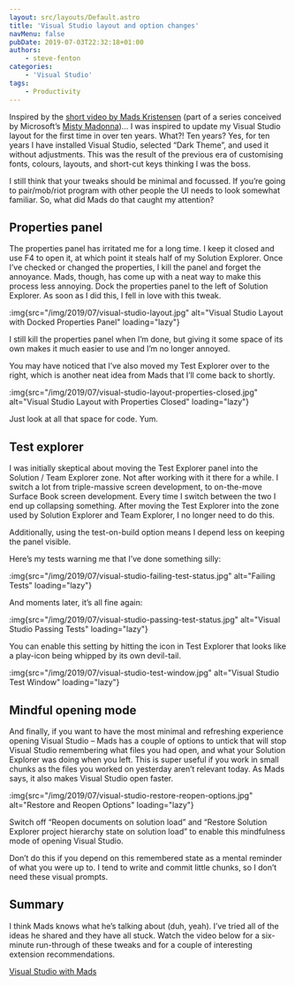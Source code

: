 ```yaml
---
layout: src/layouts/Default.astro
title: 'Visual Studio layout and option changes'
navMenu: false
pubDate: 2019-07-03T22:32:18+01:00
authors:
    - steve-fenton
categories:
    - 'Visual Studio'
tags:
    - Productivity
---
```


Inspired by the [short video by Mads Kristensen](https://www.youtube.com/watch?v=M2HViJ2zVOE&feature=youtu.be) (part of a series conceived by Microsoft’s [Misty Madonna](https://twitter.com/mistymadonna))… I was inspired to update my Visual Studio layout for the first time in over ten years. What?! Ten years? Yes, for ten years I have installed Visual Studio, selected “Dark Theme”, and used it without adjustments. This was the result of the previous era of customising fonts, colours, layouts, and short-cut keys thinking I was the boss.

I still think that your tweaks should be minimal and focussed. If you’re going to pair/mob/riot program with other people the UI needs to look somewhat familiar. So, what did Mads do that caught my attention?

## Properties panel

The properties panel has irritated me for a long time. I keep it closed and use F4 to open it, at which point it steals half of my Solution Explorer. Once I’ve checked or changed the properties, I kill the panel and forget the annoyance. Mads, though, has come up with a neat way to make this process less annoying. Dock the properties panel to the left of Solution Explorer. As soon as I did this, I fell in love with this tweak.

:img{src="/img/2019/07/visual-studio-layout.jpg" alt="Visual Studio Layout with Docked Properties Panel" loading="lazy"}

I still kill the properties panel when I’m done, but giving it some space of its own makes it much easier to use and I’m no longer annoyed.

You may have noticed that I’ve also moved my Test Explorer over to the right, which is another neat idea from Mads that I’ll come back to shortly.

:img{src="/img/2019/07/visual-studio-layout-properties-closed.jpg" alt="Visual Studio Layout with Properties Closed" loading="lazy"}

Just look at all that space for code. Yum.

## Test explorer

I was initially skeptical about moving the Test Explorer panel into the Solution / Team Explorer zone. Not after working with it there for a while. I switch a lot from triple-massive screen development, to on-the-move Surface Book screen development. Every time I switch between the two I end up collapsing something. After moving the Test Explorer into the zone used by Solution Explorer and Team Explorer, I no longer need to do this.

Additionally, using the test-on-build option means I depend less on keeping the panel visible.

Here’s my tests warning me that I’ve done something silly:

:img{src="/img/2019/07/visual-studio-failing-test-status.jpg" alt="Failing Tests" loading="lazy"}

And moments later, it’s all fine again:

:img{src="/img/2019/07/visual-studio-passing-test-status.jpg" alt="Visual Studio Passing Tests" loading="lazy"}

You can enable this setting by hitting the icon in Test Explorer that looks like a play-icon being whipped by its own devil-tail.

:img{src="/img/2019/07/visual-studio-test-window.jpg" alt="Visual Studio Test Window" loading="lazy"}

## Mindful opening mode

And finally, if you want to have the most minimal and refreshing experience opening Visual Studio – Mads has a couple of options to untick that will stop Visual Studio remembering what files you had open, and what your Solution Explorer was doing when you left. This is super useful if you work in small chunks as the files you worked on yesterday aren’t relevant today. As Mads says, it also makes Visual Studio open faster.

:img{src="/img/2019/07/visual-studio-restore-reopen-options.jpg" alt="Restore and Reopen Options" loading="lazy"}

Switch off “Reopen documents on solution load” and “Restore Solution Explorer project hierarchy state on solution load” to enable this mindfulness mode of opening Visual Studio.

Don’t do this if you depend on this remembered state as a mental reminder of what you were up to. I tend to write and commit little chunks, so I don’t need these visual prompts.

## Summary

I think Mads knows what he’s talking about (duh, yeah). I’ve tried all of the ideas he shared and they have all stuck. Watch the video below for a six-minute run-through of these tweaks and for a couple of interesting extension recommendations.

[Visual Studio with Mads](https://www.youtube.com/watch?v=M2HViJ2zVOE&feature=youtu.be)